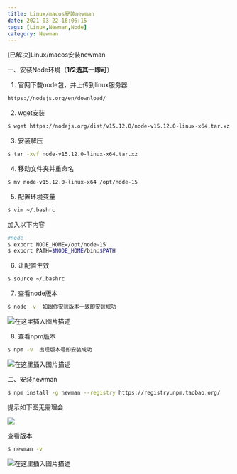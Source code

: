 ```yaml
---
title: Linux/macos安装newman
date: 2021-03-22 16:06:15
tags: [Linux,Newman,Node]
category: Newman
---
```

[已解决]Linux/macos安装newman

一、安装Node环境（**1/2选其一即可**）
1. 官网下载node包，并上传到linux服务器
	
```bash
https://nodejs.org/en/download/
```


2. wget安装

```bash
$ wget https://nodejs.org/dist/v15.12.0/node-v15.12.0-linux-x64.tar.xz
```

3. 安装解压

```bash
$ tar -xvf node-v15.12.0-linux-x64.tar.xz
```

4.  移动文件夹并重命名

```bash
$ mv node-v15.12.0-linux-x64 /opt/node-15
```


5.  配置环境变量

```bash
$ vim ~/.bashrc
```
加入以下内容

```bash
#node 
$ export NODE_HOME=/opt/node-15
$ export PATH=$NODE_HOME/bin:$PATH
```

6.  让配置生效

```bash
$ source ~/.bashrc
```

7.  查看node版本

```bash
$ node -v  如跟你安装版本一致即安装成功
```
![在这里插入图片描述](https://img-blog.csdnimg.cn/20210322160240981.png)


8.  查看npm版本

```bash
$ npm -v  出现版本号即安装成功
```
![在这里插入图片描述](https://img-blog.csdnimg.cn/20210322160257886.png)

二、安装newman

```bash
$ npm install -g newman --registry https://registry.npm.taobao.org/

```

提示如下图无需理会

![](https://img-blog.csdnimg.cn/20210322160330423.png)

查看版本

```bash
$ newman -v
```

![在这里插入图片描述](https://img-blog.csdnimg.cn/20210322160401214.png)

